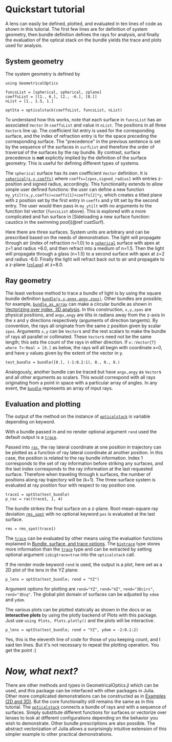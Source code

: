 # Quickstart tutorial

A lens can easily be defined, plotted, and evaluated in ten lines of code as shown in this tutorial.  The first few lines are for definition of system geometry, then bundle definition defines the rays for analysis, and finally the evaluation of the optical stack on the bundle yields the trace and plots used for analysis.

## System geometry

The system geometry is defined by 

```@example 1; continued=true
using GeometricalOptics

funcsList = [spherical, spherical, zplane]
coeffsList = [[1., 6.], [2., -6.], [8.]]
nList = [1., 1.5, 1.]

optSta = opticalstack(coeffsList, funcsList, nList)
```

To understand how this works, note that each surface in `funcsList` has an associated `Vector` in `coeffsList` and value in `nList`. The positions in all three `Vector`s line up. The coefficient list entry is used for the corresponding surface, and the index of refraction entry is for the space preceding the corresponding surface. The "precedence" in the previous sentence is set by the sequence of the surfaces in `surfList` and therefore the order of traversal of the surfaces by the ray bundle. By contrast, surface precedence is __not__ explicitly implied by the definition of the surface geometry.  This is useful for defining different types of systems.

The `spherical` surface has its own coefficient `Vector` definition. It is [`spherical(x,y,coeffs)`](@ref) where `coeffs=[zpos,signed_radius]` with entries z-position and signed radius, accordingly.  This functionality extends to allow simple user defined functions: the user can define a new function `my_ytilt(x,y,coeffs)=coeffs[1]+coeffs[2]*y`, which creates a tilted plane with z position set by the first entry in `coeffs` and y tilt set by the second entry.  The user would then pass in `my_ytilt` with no arguments to the function list vector (`funcsList` above).  This is explored with a more complicated and fun surface in [Sideloading a new surface function: caustics in the swimming pool](@ref custSurf).

Here there are three surfaces.  System units are arbitrary and can be prescribed based on the needs of demonstration.  The light will propagate through air (index of refraction n=1.0) to a [`spherical`](@ref) surface with apex at z=1 and radius +6.0, and then refract into a medium of n=1.5.  Then the light will propagate through a glass (n=1.5) to a second surface with apex at z=2 and radius -6.0.  Finally the light will refract back out to air and propagate to a z-plane ([`zplane`](@ref)) at z=8.0.

## Ray geometry 

The least verbose method to trace a bundle of light is by using the square bundle definition [`bundle(x,y,angx,angy,zpos)`](@ref). Other bundles are possible; for example, [`bundle_as_array`](@ref) can make a circular bundle as shown in [Vectorizing over index, 3D analysis](@ref). In this construction, `x,y,zpos` are physical positions, and `angx,angy` are tilts in radians away from the z-axis in the x and y directions respectively (arguments of direction tangents).  By convention, the rays all originate from the same z position given by scalar `zpos`. Arguments `x,y` can be `Vector`s and the rest scalars to make the bundle of rays all parallel or collimated.  These `Vector`s need not be the same length; this sets the count of the rays in either direction. If `x::Vector{T} where T<:Real = [0.]` as below, the rays will all begin with coordinate x=0, and have y values given by the extent of the vector in y.

```@example 1;continued=true
test_bundle = bundle([0.], (-1:0.2:1), 0., 0., 0.)
```

Analogously, another bundle can be traced but have `angx,angy` as `Vector`s and all other arguments as scalars. This would correspond with all rays originating from a point in space with a particular array of angles.  In any event, the [`bundle`](@ref) represents an array of input rays.

## Evaluation and plotting

The output of the method on the instance of [`opticalstack`](@ref) is variable depending on keyword. 

With a bundle passed in and no render optional argument `rend` used the default output is a [`trace`](@ref).

Passed into [`rac`](@ref), the ray lateral coordinate at one position in trajectory can be plotted as a function of ray lateral coordinate at another position.  In this case, the position is related to the ray bundle information.  Index 1 corresponds to the set of ray information before striking any surfaces, and the last index corresponds to the ray information at the last requested surface.  Therefore when traveling through k surfaces, the number of positions along ray trajectory will be (k+1).  The three-surface system is evaluated at ray position four with respect to ray position one.

```@example 1
trace1 = optSta(test_bundle)
p_rac = rac(trace1, 1, 4)
```

The bundle strikes the final surface on a z-plane.  Root-mean-square ray deviation [`rms_spot`](@ref) with no optional keyword `pos` is evaluated at the last surface.

```@example 1
rms = rms_spot(trace1)
```
The [`trace`](@ref) can be evaluated by other means using the evaluation functions explained in [Bundle, surface, and trace options](@ref). The [`bigtrace`](@ref) type stores more information than the [`trace`](@ref) type and can be extracted by setting optional argument `isbigtrace=true` into the `opticalstack` call. 

If the render mode keyword `rend` is used, the output is a plot, here set as a 2D plot of the lens in the YZ plane:

```@example 1
p_lens = optSta(test_bundle; rend = "YZ")

```

Argument options for plotting are `rend="YZ"`, `rend="XZ"`, `rend="3Dcirc"`, `rend="3Dsq"`.  The global plot domain of surfaces can be adjusted by `xdom` and `ydom`.

The various plots can be plotted statically as shown in the docs or as __interactive plots__ by using the plotly backend of Plots with this package. Just use `using Plots, Plots.plotly()` and the plots will be interactive.

```@example 1
p_lens = optSta(test_bundle; rend = "YZ", ydom = -2:0.1:2)

```
Yes, this is the eleventh line of code for those of you keeping count, and I said ten lines. But it's not necessary to repeat the plotting operation. You get the point :)

# *Now, what next?* 

There are other methods and types in GeometricalOptics.jl which can be used, and this package can be interfaced with other packages in Julia.  Other more complicated demonstrations can be constructed as in [Examples (2D and 3D)](@ref). But the core functionality still remains the same as in this tutorial.  The [`opticalstack`](@ref) connects a bundle of rays and with a sequence of surfaces. Simply substitute different functions for surfaces or vectorize over lenses to look at different configurations depending on the behavior you wish to demonstrate.  Other bundle prescriptions are also possible.  The abstract vectorization of Julia allows a surprisingly intuitive extension of this simpler example to other practical demonstrations.
